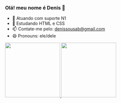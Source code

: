 ### Olá!  meu nome é Denis 👋

- 🔭 Atuando com suporte N1
- 🌱 Estudando HTML e CSS
- 📫 Contate-me pelo: denissousab@gmail.com
- 😄 Pronouns: ele/dele 
<div>
<a href="http://github.com/thedeniis">
<img height="180em" src="https://github-readme-stats.vercel.app/api?username=thedeniis&show_icons=true&theme=dark&include_all_commits=true&count_private=true"/>
<img height="180em" src="https://github-readme-stats.vercel.app/api/top-langs/?username=thedeniis&layout=compact&langs_count=7&theme=dark"
</div>
